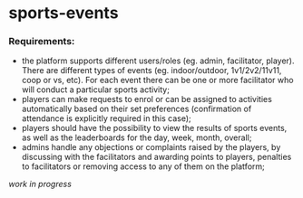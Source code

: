 # sports-events
### **Requirements:** 

* the platform supports different users/roles (eg. admin, facilitator, player). There are different types of events (eg. indoor/outdoor, 1v1/2v2/11v11, coop or vs, etc). For each event there can be one or more facilitator who will conduct a particular sports activity;
* players can make requests to enrol or can be assigned to activities automatically based on their set preferences (confirmation of attendance is explicitly required in this case);
* players should have the possibility to view the results of sports events, as well as the leaderboards for the day, week, month, overall;
* admins handle any objections or complaints raised by the players, by discussing with the facilitators and awarding points to players, penalties to facilitators or removing access to any of them on the platform;

*work in progress* 
